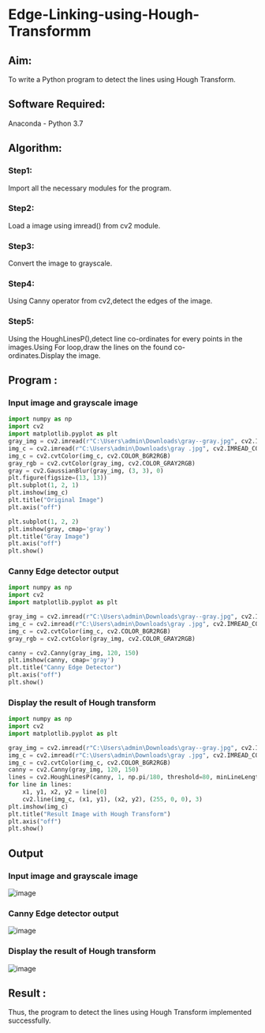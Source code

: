 # Edge-Linking-using-Hough-Transformm
## Aim:
To write a Python program to detect the lines using Hough Transform.

## Software Required:
Anaconda - Python 3.7

## Algorithm:
### Step1:

Import all the necessary modules for the program.
### Step2:

Load a image using imread() from cv2 module.
### Step3:

Convert the image to grayscale.
### Step4:

Using Canny operator from cv2,detect the edges of the image.
### Step5:

Using the HoughLinesP(),detect line co-ordinates for every points in the images.Using For loop,draw the lines on the found co-ordinates.Display the image.
## Program :
### Input image and grayscale image
```python
import numpy as np
import cv2
import matplotlib.pyplot as plt
gray_img = cv2.imread(r"C:\Users\admin\Downloads\gray--gray.jpg", cv2.IMREAD_GRAYSCALE)
img_c = cv2.imread(r"C:\Users\admin\Downloads\gray .jpg", cv2.IMREAD_COLOR)
img_c = cv2.cvtColor(img_c, cv2.COLOR_BGR2RGB)
gray_rgb = cv2.cvtColor(gray_img, cv2.COLOR_GRAY2RGB)
gray = cv2.GaussianBlur(gray_img, (3, 3), 0)
plt.figure(figsize=(13, 13))
plt.subplot(1, 2, 1)
plt.imshow(img_c)
plt.title("Original Image")
plt.axis("off")

plt.subplot(1, 2, 2)
plt.imshow(gray, cmap='gray')
plt.title("Gray Image")
plt.axis("off")
plt.show()

```
### Canny Edge detector output
```python
import numpy as np
import cv2
import matplotlib.pyplot as plt

gray_img = cv2.imread(r"C:\Users\admin\Downloads\gray--gray.jpg", cv2.IMREAD_GRAYSCALE)
img_c = cv2.imread(r"C:\Users\admin\Downloads\gray .jpg", cv2.IMREAD_COLOR)
img_c = cv2.cvtColor(img_c, cv2.COLOR_BGR2RGB)
gray_rgb = cv2.cvtColor(gray_img, cv2.COLOR_GRAY2RGB)

canny = cv2.Canny(gray_img, 120, 150)
plt.imshow(canny, cmap='gray')
plt.title("Canny Edge Detector")
plt.axis("off")
plt.show()

```

### Display the result of Hough transform
```python
import numpy as np
import cv2
import matplotlib.pyplot as plt

gray_img = cv2.imread(r"C:\Users\admin\Downloads\gray--gray.jpg", cv2.IMREAD_GRAYSCALE)
img_c = cv2.imread(r"C:\Users\admin\Downloads\gray .jpg", cv2.IMREAD_COLOR)
img_c = cv2.cvtColor(img_c, cv2.COLOR_BGR2RGB)
canny = cv2.Canny(gray_img, 120, 150)
lines = cv2.HoughLinesP(canny, 1, np.pi/180, threshold=80, minLineLength=50, maxLineGap=250)
for line in lines:
    x1, y1, x2, y2 = line[0]
    cv2.line(img_c, (x1, y1), (x2, y2), (255, 0, 0), 3)
plt.imshow(img_c)
plt.title("Result Image with Hough Transform")
plt.axis("off")
plt.show()

```

## Output

### Input image and grayscale image
![image](https://github.com/user-attachments/assets/e1918200-80cb-46ef-8acb-a94932cdb856)

### Canny Edge detector output
![image](https://github.com/user-attachments/assets/361f0922-0696-4fa8-99f2-f157766a9889)

### Display the result of Hough transform
![image](https://github.com/user-attachments/assets/adb2975c-a330-4184-8e57-1d0a66a28c9c)

## Result :
Thus, the program to detect the lines using Hough Transform implemented successfully.
